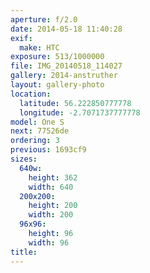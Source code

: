 ```yaml
---
aperture: f/2.0
date: 2014-05-18 11:40:28
exif:
  make: HTC
exposure: 513/1000000
file: IMG_20140518_114027
gallery: 2014-anstruther
layout: gallery-photo
location:
  latitude: 56.222850777778
  longitude: -2.7071737777778
model: One S
next: 77526de
ordering: 3
previous: 1693cf9
sizes:
  640w:
    height: 362
    width: 640
  200x200:
    height: 200
    width: 200
  96x96:
    height: 96
    width: 96
title: 
---
```

